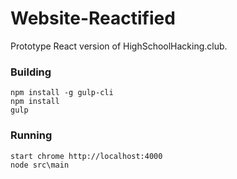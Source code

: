 # Website-Reactified

Prototype React version of HighSchoolHacking.club.

### Building

```
npm install -g gulp-cli
npm install
gulp
```

### Running

```
start chrome http://localhost:4000
node src\main
```
